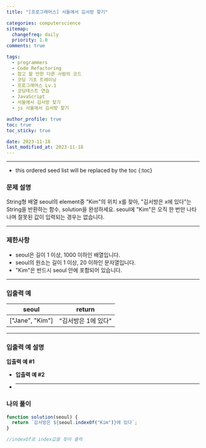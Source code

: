 ```yaml
---
title: "[프로그래머스] 서울에서 김서방 찾기"

categories: computerscience
sitemap:
  changefreq: daily
  priority: 1.0
comments: true

tags:
  - programmers
  - Code Refactoring
  - 참고 할 만한 다른 사람의 코드
  - 코딩 기초 트레이닝
  - 프로그래머스 Lv.1
  - 코딩테스트 연습
  - JavaScript
  - 서울에서 김서방 찾기
  - js 서울에서 김서방 찾기

author_profile: true
toc: true
toc_sticky: true

date: 2023-11-18
last_modified_at: 2023-11-18
---
```


---

<!-- prettier-ignore -->
* this ordered seed list will be replaced by the toc 
{:toc}

### 문제 설명

String형 배열 seoul의 element중 "Kim"의 위치 x를 찾아, "김서방은 x에 있다"는 String을 반환하는 함수, solution을 완성하세요. seoul에 "Kim"은 오직 한 번만 나타나며 잘못된 값이 입력되는 경우는 없습니다.

---

### 제한사항

- seoul은 길이 1 이상, 1000 이하인 배열입니다.
- seoul의 원소는 길이 1 이상, 20 이하인 문자열입니다.
- "Kim"은 반드시 seoul 안에 포함되어 있습니다.

---

### 입출력 예

| seoul           | return              |
| --------------- | ------------------- |
| ["Jane", "Kim"] | "김서방은 1에 있다" |

---

### 입출력 예 설명

**입출력 예 #1**

- **입출력 예 #2**

- ***

### 나의 풀이

```jsx
function solution(seoul) {
  return `김서방은 ${seoul.indexOf("Kim")}에 있다`;
}

//indexOf로 index값을 찾아 출력
```
